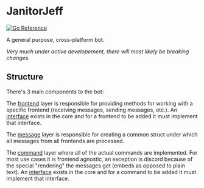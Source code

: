 # JanitorJeff

[![Go Reference](https://pkg.go.dev/badge/git.slowtyper.com/slowtyper/janitorjeff.svg)](https://pkg.go.dev/git.slowtyper.com/slowtyper/janitorjeff)

A general purpose, cross-platform bot.

*Very much under active developement, there will most likely be breaking changes.*

## Structure

There's 3 main components to the bot:

The [frontend](https://git.slowtyper.com/slowtyper/janitorjeff/src/branch/main/frontends)
layer is responsible for providing methods for working with a specific frontend
(receiving messages, sending messages, etc.). An
[interface](https://git.slowtyper.com/slowtyper/janitorjeff/src/branch/main/core/message.go#L20-L66)
exists in the core and for a frontend to be added it must implement that
interface.

The [message](https://git.slowtyper.com/slowtyper/janitorjeff/src/branch/main/core/message.go#L80-L91)
layer is responsible for creating a common struct under which all messages from
all frontends are processed.

The [command](https://git.slowtyper.com/slowtyper/janitorjeff/src/branch/main/commands)
layer where all of the actual commands are implemented. For most use cases it
is frontend agnostic, an exception is discord because of the special
"rendering" the messages get (embeds as opposed to plain text). An
[interface](https://git.slowtyper.com/slowtyper/janitorjeff/src/branch/main/core/commands.go#L34-L70)
exists in the core and for a command to be added it must implement that
interface.
